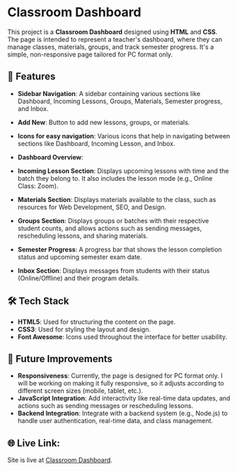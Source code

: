 # Classroom Dashboard

This project is a **Classroom Dashboard** designed using **HTML** and **CSS**. 
The page is intended to represent a teacher's dashboard, where they can manage classes, materials, groups, 
and track semester progress. It's a simple, non-responsive page tailored for PC format only.

## 📝 Features
- **Sidebar Navigation**: A sidebar containing various sections like Dashboard, Incoming Lessons, Groups, Materials, Semester progress, and Inbox.
- **Add New**: Button to add new lessons, groups, or materials.
- **Icons for easy navigation**: Various icons that help in navigating between sections like Dashboard, Incoming Lesson, and Inbox.

- **Dashboard Overview**:
- **Incoming Lesson Section**: Displays upcoming lessons with time and the batch they belong to.
It also includes the lesson mode (e.g., Online Class: Zoom).
- **Materials Section**: Displays materials available to the class, such as resources for Web Development, SEO, and Design.
- **Groups Section**: Displays groups or batches with their respective student counts,
and allows actions such as sending messages, rescheduling lessons, and sharing materials.
- **Semester Progress**: A progress bar that shows the lesson completion status and upcoming semester exam date.
  
- **Inbox Section**: Displays messages from students with their status (Online/Offline) and their program details.

## 🛠️ Tech Stack

- **HTML5**: Used for structuring the content on the page.
- **CSS3**: Used for styling the layout and design.
- **Font Awesome**: Icons used throughout the interface for better usability.

## 📝 Future Improvements

- **Responsiveness**: Currently, the page is designed for PC format only.
I will be working on making it fully responsive, so it adjusts according to different screen sizes (mobile, tablet, etc.).
- **JavaScript Integration**: Add interactivity like real-time data updates, and actions such as sending messages or rescheduling lessons.
- **Backend Integration**: Integrate with a backend system (e.g., Node.js) to handle user authentication, real-time data, and class management.
## 🌐 Live Link:
Site is live at [Classroom Dashboard](https://meahadi-hasan.github.io/Class-Room-Dashboard).
